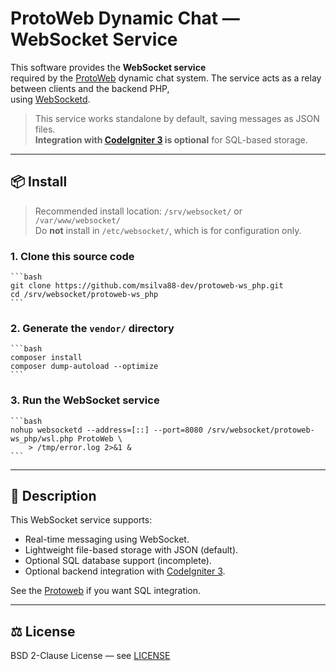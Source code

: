 # ProtoWeb Dynamic Chat — WebSocket Service

This software provides the **WebSocket service**  
required by the [ProtoWeb][PW] dynamic chat system.
The service acts as a relay between clients and the backend PHP,  
using [WebSocketd][WSD].

> This service works standalone by default, saving messages as JSON files.  
> **Integration with [CodeIgniter 3][CI3] is optional** for SQL-based storage.

---

## 📦 Install

> Recommended install location: `/srv/websocket/` or `/var/www/websocket/`  
> Do **not** install in `/etc/websocket/`, which is for configuration only.

### 1. Clone this source code

    ```bash
    git clone https://github.com/msilva88-dev/protoweb-ws_php.git
    cd /srv/websocket/protoweb-ws_php
    ```

### 2. Generate the `vendor/` directory

    ```bash
    composer install
    composer dump-autoload --optimize
    ```

### 3. Run the WebSocket service

    ```bash
    nohup websocketd --address=[::] --port=8080 /srv/websocket/protoweb-ws_php/wsl.php ProtoWeb \
        > /tmp/error.log 2>&1 &
    ```

---

## 🧾 Description

This WebSocket service supports:

- Real-time messaging using WebSocket.
- Lightweight file-based storage with JSON (default).
- Optional SQL database support (incomplete).
- Optional backend integration with [CodeIgniter 3][CI3].

See the [Protoweb][PWCI3] if you want SQL integration.

---

## ⚖ License

BSD 2-Clause License — see [LICENSE][LIC]

[PW]: https://example.com
    "ProtoWeb main website"
[CI3]: https://codeigniter.com
    "CodeIgniter 3 official site"
[WSD]: https://github.com/joewalnes/websocketd
    "WebSocketd on GitHub"
[PWCI3]: https://github.com/msilva88-dev/protoweb-ci3
    "ProtoWeb CI3 backend"
[LIC]: LICENSE
    "BSD 2-Clause License file"
